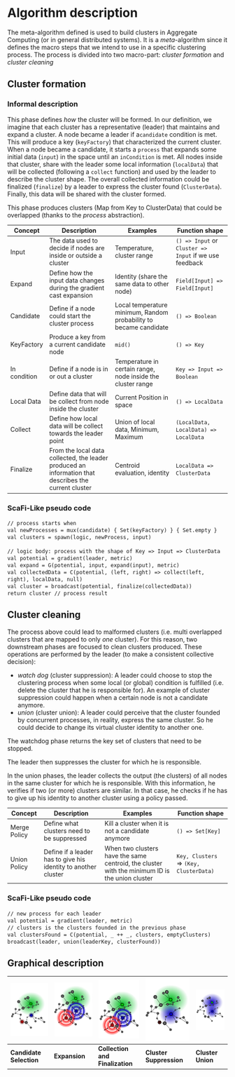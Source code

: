 # Algorithm description

The meta-algorithm defined is used to build clusters in Aggregate Computing (or in general distributed systems).
It is a *meta*-algorithm since it defines the macro steps that we intend to use in a specific clustering process.
The process is divided into two macro-part: *cluster formation* and *cluster cleaning*

## Cluster formation
### Informal description
This phase defines *how* the cluster will be formed.
In our definition, we imagine that each cluster has a representative (leader) that maintains and expand a cluster. 
A node became a leader if a`candidate` condition is met. This will produce a key (`keyFactory`) that characterized the current cluster.
When a node became a candidate, it starts a `process` that expands some initial data (`input`) in the space until an `inCondition` is met.
All nodes inside that cluster, share with the leader some local information (`localData`) that will be collected (following a `collect` function) and used by the leader to describe the cluster shape.
The overall collected information could be finalized (`finalize`) by a leader to express the cluster found (`ClusterData`). Finally, this data will be shared with the cluster formed.

This phase produces clusters (Map from Key to ClusterData) that could be overlapped (thanks to the *process* abstraction).

| Concept | Description | Examples | Function shape |
|---|---|---|---|
| Input | The data used to decide if nodes are inside or outside a cluster | Temperature, cluster range | `() => Input` or `Cluster => Input` if we use feedback |
| Expand | Define how the input data changes during the gradient cast expansion | Identity (share the same data to other node) | `Field[Input] => Field[Input]` |
| Candidate | Define if a node could start the cluster process | Local temperature minimum, Random probability to became candidate | `() => Boolean` |
| KeyFactory | Produce a key from a current candidate node | `mid()` | `() => Key` |
|  In condition |  Define if a node is in or out a cluster | Temperature in certain range, node inside the cluster range | `Key => Input => Boolean` |
|  Local Data | Define data that will be collect from node inside the cluster | Current Position in space | `() => LocalData` |
|  Collect | Define how local data will be collect towards the leader point | Union of local data, Minimum, Maximum | `(LocalData, LocalData) => LocalData` |
|  Finalize | From the local data collected, the leader produced an information  that describes the current cluster | Centroid evaluation, identity | `LocalData => ClusterData` |

### ScaFi-Like pseudo code
```
// process starts when
val newProcesses = mux(candidate) { Set(keyFactory) } { Set.empty }
val clusters = spawn(logic, newProcess, input)

// logic body: process with the shape of Key => Input => ClusterData
val potential = gradient(leader, metric)
val expand = G(potential, input, expand(input), metric)
val collectedData = C(potential, (left, right) => collect(left, right), localData, null)
val cluster = broadcast(potential, finalize(collectedData))
return cluster // process result
```
## Cluster cleaning

The process above could lead to malformed clusters (i.e. multi overlapped clusters that are mapped to only *one* cluster). For this reason, two downstream phases are focused to clean clusters produced. These operations are performed by the leader (to make a consistent collective decision):

- *watch dog* (cluster suppression): A leader could choose to stop the clustering process when some local (or global) condition is fulfilled (i.e. delete the cluster that he is responsible for). An example of cluster suppression could happen when a certain node is not a candidate anymore.
- *union* (cluster union): A leader could perceive that the cluster founded by concurrent processes, in reality, express the same cluster. So he could decide to change its virtual cluster identity to another one.

The watchdog phase returns the key set of clusters that need to be stopped.

The leader then suppresses the cluster for which he is responsible.

In the union phases, the leader collects the output (the clusters) of all nodes in the same cluster for which he is responsible.
With this information, he verifies if two (or more) clusters are similar. In that case, he checks if he has to give up his identity to another cluster using a policy passed.

| Concept | Description | Examples | Function shape |
|---|---|---|---|
| Merge Policy | Define what clusters need to be suppressed | Kill a cluster when it is not a candidate anymore | `() => Set[Key]` |
| Union Policy | Define if a leader has to give his identity to another cluster | When two clusters have the same centroid, the cluster with the minimum ID is the union cluster | `Key, Clusters` => `(Key, ClusterData)`

### ScaFi-Like pseudo code
```
// new process for each leader
val potential = gradient(leader, metric)
// clusters is the clusters founded in the previous phase
val clustersFound = C(potential, _ ++ _, clusters, emptyClusters)
broadcast(leader, union(leaderKey, clusterFound))
```

## Graphical description
| ![](candidate-selection.png) | ![](expand.png) | ![](collect.png) | ![](watch-dog.png) | ![](union.png) |
|---|---|---|---|---|
|  **Candidate Selection** | **Expansion** | **Collection and Finalization** | **Cluster Suppression** |  **Cluster Union** |
